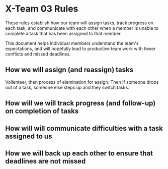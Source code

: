 # X-Team 03 Rules

These rules establish how our team will assign tasks,
track progress on each task, and communicate with each other 
when a member is unable to complete a task that has been assigned to that member.

This document helps individual members understand the team's expectations,
and will hopefully lead to productive team work with fewer conflicts
and missed deadlines.

## How we will assign (and reassign) tasks
Vollenteer, then process of elemination for assign. Then if someone drops out of a task, 
someone else steps up and they switch tasks.

## How will we will track progress (and follow-up) on completion of tasks



## How will will communicate difficulties with a task assigned to us



## How we will back up each other to ensure that deadlines are not missed





